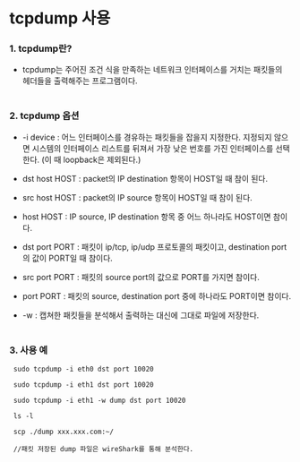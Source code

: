 # tcpdump 사용

### 1. tcpdump란?

* tcpdump는 주어진 조건 식을 만족하는 네트워크 인터페이스를 거치는 패킷들의 헤더들을 출력해주는 프로그램이다.
<br><br>
 
### 2. tcpdump 옵션

 - -i device : 어느 인터페이스를 경유하는 패킷들을 잡을지 지정한다. 지정되지 않으면 시스템의 인터페이스 리스트를 뒤져서 가장 낮은 번호를 가진 인터페이스를 선택한다. (이 때 loopback은 제외된다.) 
 
 - dst host HOST : packet의 IP destination 항목이 HOST일 때 참이 된다.
 
 - src host HOST : packet의 IP source 항목이 HOST일 때 참이 된다.
 
 - host HOST : IP source, IP destination 항목 중 어느 하나라도 HOST이면 참이다.
 
 - dst port PORT : 패킷이 ip/tcp, ip/udp 프로토콜의 패킷이고, destination port의 값이 PORT일 때 참이다.
 
 - src port PORT : 패킷의 source port의 값으로 PORT를 가지면 참이다.
 
 - port PORT : 패킷의 source, destination port 중에 하나라도 PORT이면 참이다.
 
 - -w : 캡쳐한 패킷들을 분석해서 출력하는 대신에 그대로 파일에 저장한다.
<br><br>
 
### 3. 사용 예 
 
     sudo tcpdump -i eth0 dst port 10020
     
     sudo tcpdump -i eth1 dst port 10020
     
     sudo tcpdump -i eth1 -w dump dst port 10020
     
     ls -l
    
     scp ./dump xxx.xxx.com:~/    
     
     //패킷 저장된 dump 파일은 wireShark를 통해 분석한다.